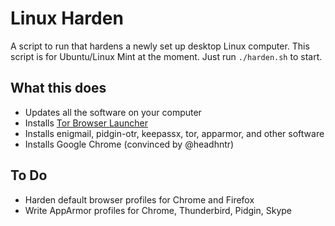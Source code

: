 # Linux Harden

A script to run that hardens a newly set up desktop Linux computer. This script is for Ubuntu/Linux Mint at the moment. Just run `./harden.sh` to start.

## What this does

* Updates all the software on your computer
* Installs [Tor Browser Launcher](https://github.com/micahflee/torbrowser-launcher)
* Installs enigmail, pidgin-otr, keepassx, tor, apparmor, and other software
* Installs Google Chrome (convinced by @headhntr)

## To Do

* Harden default browser profiles for Chrome and Firefox
* Write AppArmor profiles for Chrome, Thunderbird, Pidgin, Skype

